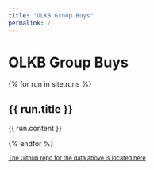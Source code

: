 ```yaml
---
title: "OLKB Group Buys"
permalink: /
---
```


# OLKB Group Buys

{% for run in site.runs %}
## {{ run.title }}

{{ run.content }}

{% endfor %}

<small>[The Github repo for the data above is located here](https://github.com/olkb/group-buys)</small>
